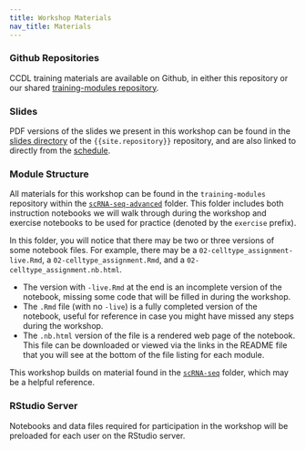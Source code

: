 ```yaml
---
title: Workshop Materials
nav_title: Materials
---
```


### Github Repositories

CCDL training materials are available on Github, in either this repository or our shared [training-modules repository](https://github.com/AlexsLemonade/training-modules).

### Slides

PDF versions of the slides we present in this workshop can be found in the [slides directory]({{site.repository_url}}/tree/master/slides) of the `{{site.repository}}` repository, and are also linked to directly from the [schedule](SCHEDULE.md).

### Module Structure

All materials for this workshop can be found in the `training-modules` repository within the [`scRNA-seq-advanced`](https://github.com/AlexsLemonade/training-modules/tree/{{site.release_tag}}/scRNA-seq-advanced) folder.
This folder includes both instruction notebooks we will walk through during the workshop and exercise notebooks to be used for practice (denoted by the `exercise` prefix).

In this folder, you will notice that there may be two or three versions of some notebook files.
For example, there may be a `02-celltype_assignment-live.Rmd`, a `02-celltype_assignment.Rmd`, and a `02-celltype_assignment.nb.html`.

- The version with `-live.Rmd` at the end is an incomplete version of the notebook, missing some code that will be filled in during the workshop.
- The `.Rmd` file (with no `-live`) is a fully completed version of the notebook, useful for reference in case you might have missed any steps during the workshop.
- The `.nb.html` version of the file is a rendered web page of the notebook.
This file can be downloaded or viewed via the links in the README file that you will see at the bottom of the file listing for each module.

This workshop builds on material found in the [`scRNA-seq`](https://github.com/AlexsLemonade/training-modules/tree/{{site.release_tag}}/scRNA-seq) folder, which may be a helpful reference.

### RStudio Server

Notebooks and data files required for participation in the workshop will be preloaded for each user on the RStudio server.
